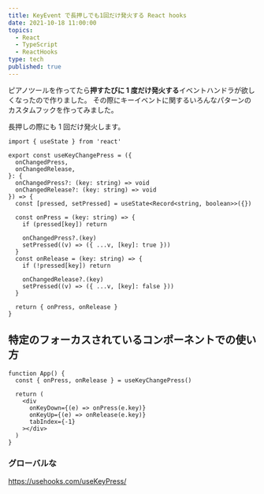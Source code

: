 ```yaml
---
title: KeyEvent で長押しでも1回だけ発火する React hooks
date: 2021-10-18 11:00:00
topics:
  - React
  - TypeScript
  - ReactHooks
type: tech
published: true
---
```


ピアノツールを作ってたら**押すたびに 1 度だけ発火する**イベントハンドラが欲しくなったので作りました。
その際にキーイベントに関するいろんなパターンのカスタムフックを作ってみました。

長押しの際にも 1 回だけ発火します。

<!-- `onKeyDown` では長押しで連打のように発火してしまいます。
 -->

```tsx
import { useState } from 'react'

export const useKeyChangePress = ({
  onChangedPress,
  onChangedRelease,
}: {
  onChangedPress?: (key: string) => void
  onChangedRelease?: (key: string) => void
}) => {
  const [pressed, setPressed] = useState<Record<string, boolean>>({})

  const onPress = (key: string) => {
    if (pressed[key]) return

    onChangedPress?.(key)
    setPressed((v) => ({ ...v, [key]: true }))
  }
  const onRelease = (key: string) => {
    if (!pressed[key]) return

    onChangedRelease?.(key)
    setPressed((v) => ({ ...v, [key]: false }))
  }

  return { onPress, onRelease }
}
```

## 特定のフォーカスされているコンポーネントでの使い方

```tsx
function App() {
  const { onPress, onRelease } = useKeyChangePress()

  return (
    <div
      onKeyDown={(e) => onPress(e.key)}
      onKeyUp={(e) => onRelease(e.key)}
      tabIndex={-1}
    ></div>
  )
}
```

### グローバルな

https://usehooks.com/useKeyPress/
